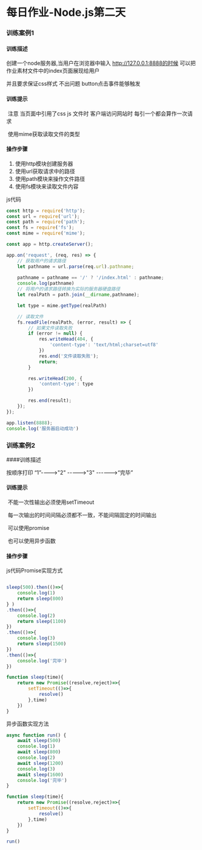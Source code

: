 # 每日作业-Node.js第二天

### 训练案例1

#### 训练描述

创建一个node服务器,当用户在浏览器中输入 http://127.0.0.1:8888的时候 可以把作业素材文件中的index页面展现给用户

并且要求保证css样式 不出问题  button点击事件能够触发



#### 训练提示

​	注意 当页面中引用了css js 文件时 客户端访问网站时 每引一个都会算作一次请求

​	使用mime获取读取文件的类型



#### 操作步骤

1. 使用http模块创建服务器
2. 使用url获取请求中的路径
3. 使用path模块来操作文件路径
4. 使用fs模块来读取文件内容



js代码

```javascript
const http = require('http');
const url = require('url');
const path = require('path');
const fs = require('fs');
const mime = require('mime');

const app = http.createServer();

app.on('request', (req, res) => {
	// 获取用户的请求路径
	let pathname = url.parse(req.url).pathname;
    
	pathname = pathname == '/' ? '/index.html' : pathname;
    console.log(pathname)
	// 将用户的请求路径转换为实际的服务器硬盘路径
	let realPath = path.join(__dirname,pathname);

	let type = mime.getType(realPath)

	// 读取文件
	fs.readFile(realPath, (error, result) => {
		// 如果文件读取失败
		if (error != null) {
			res.writeHead(404, {
				'content-type': 'text/html;charset=utf8'
			})
			res.end('文件读取失败');
			return;
		}

		res.writeHead(200, {
			'content-type': type
		})

		res.end(result);
	});
});

app.listen(8888);
console.log('服务器启动成功')
```





### 训练案例2

####训练描述

按顺序打印 “1”---->"2" ----->"3" ------>“完毕”

#### 训练提示

​	不能一次性输出必须使用setTimeout

​	每一次输出的时间间隔必须都不一致，不能间隔固定的时间输出

​	可以使用promise 

​	也可以使用异步函数

#### 操作步骤

js代码Promise实现方式

```javascript

sleep(500).then(()=>{
    console.log(1)
    return sleep(800)
} )
.then(()=>{
    console.log(2)
    return sleep(1100)
})
.then(()=>{
    console.log(3)
    return sleep(1500)
})
.then(()=>{
    console.log('完毕')
})

function sleep(time){
    return new Promise((resolve,reject)=>{
        setTimeout(()=>{
            resolve()
        },time)
    })
}
```



异步函数实现方法

```javascript
async function run() {
    await sleep(500)
    console.log(1)
    await sleep(800)
    console.log(2)
    await sleep(1200)
    console.log(3)
    await sleep(1600)
    console.log('完毕')
}

function sleep(time){
    return new Promise((resolve,reject)=>{
        setTimeout(()=>{
            resolve()
        },time)
    })
}

run()
```

